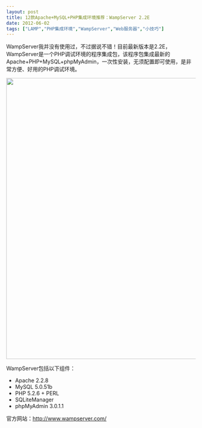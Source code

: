 ```yaml
---
layout: post
title: 12款Apache+MySQL+PHP集成环境推荐：WampServer 2.2E		
date: 2012-06-02
tags: ["LAMP","PHP集成环境","WampServer","Web服务器","小技巧"]
---
```


WampServer我并没有使用过，不过据说不错！目前最新版本是2.2E，WampServer是一个PHP调试环境的程序集成包，该程序包集成最新的Apache+PHP+MySQL+phpMyAdmin，一次性安装，无须配置即可使用，是非常方便、好用的PHP调试环境。

<a href="http://www.saqqdy.com/download/12-apache-mysql-php-integration-environment-recommended-wampserver/attachment/wampserver" rel="attachment wp-att-750"><img class="alignnone size-full wp-image-750" title="wampserver" src="wampserver.gif" alt="" width="765" height="745" /></a>

WampServer包括以下组件：

* Apache 2.2.8
* MySQL 5.0.51b
* PHP 5.2.6 + PERL
* SQLiteManager
* phpMyAdmin 3.0.1.1

官方网站：http://www.wampserver.com/		